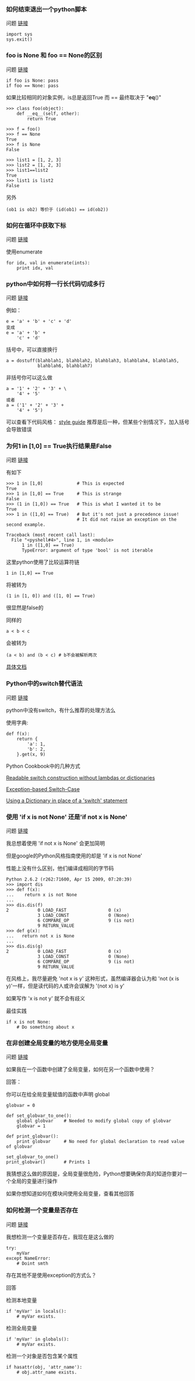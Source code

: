 ### 如何结束退出一个python脚本

问题 [链接](http://stackoverflow.com/questions/73663/terminating-a-python-script)

    import sys
    sys.exit()

### foo is None 和 foo == None的区别

问题 [链接](http://stackoverflow.com/questions/26595/is-there-any-difference-between-foo-is-none-and-foo-none)

    if foo is None: pass
    if foo == None: pass

如果比较相同的对象实例，is总是返回True
而 == 最终取决于 "__eq__()"

    >>> class foo(object):
        def __eq__(self, other):
            return True

    >>> f = foo()
    >>> f == None
    True
    >>> f is None
    False

    >>> list1 = [1, 2, 3]
    >>> list2 = [1, 2, 3]
    >>> list1==list2
    True
    >>> list1 is list2
    False

另外

    (ob1 is ob2) 等价于 (id(ob1) == id(ob2))



### 如何在循环中获取下标

问题 [链接](http://stackoverflow.com/questions/522563/accessing-the-index-in-python-for-loops)

使用enumerate

    for idx, val in enumerate(ints):
        print idx, val

### python中如何将一行长代码切成多行

问题 [链接](http://stackoverflow.com/questions/53162/how-can-i-do-a-line-break-line-continuation-in-python)

例如：

    e = 'a' + 'b' + 'c' + 'd'
    变成
    e = 'a' + 'b' +
        'c' + 'd'

括号中，可以直接换行

    a = dostuff(blahblah1, blahblah2, blahblah3, blahblah4, blahblah5,
                blahblah6, blahblah7)


非括号你可以这么做

    a = '1' + '2' + '3' + \
        '4' + '5'
    或者
    a = ('1' + '2' + '3' +
        '4' + '5')

可以查看下代码风格： [style guide](http://www.python.org/dev/peps/pep-0008/)
推荐是后一种，但某些个别情况下，加入括号会导致错误

### 为何1 in [1,0] == True执行结果是False

问题 [链接](http://stackoverflow.com/questions/9284350/why-does-1-in-1-0-true-evaluate-to-false)

有如下

    >>> 1 in [1,0]             # This is expected
    True
    >>> 1 in [1,0] == True     # This is strange
    False
    >>> (1 in [1,0]) == True   # This is what I wanted it to be
    True
    >>> 1 in ([1,0] == True)   # But it's not just a precedence issue!
                               # It did not raise an exception on the second example.

    Traceback (most recent call last):
      File "<pyshell#4>", line 1, in <module>
          1 in ([1,0] == True)
          TypeError: argument of type 'bool' is not iterable

这里python使用了比较运算符链

    1 in [1,0] == True

将被转为

    (1 in [1, 0]) and ([1, 0] == True)

很显然是false的

同样的

    a < b < c

会被转为

    (a < b) and (b < c) # b不会被解析两次

[具体文档](http://docs.python.org/2/reference/expressions.html#not-in)

### Python中的switch替代语法

问题 [链接](http://stackoverflow.com/questions/60208/replacements-for-switch-statement-in-python)

python中没有switch，有什么推荐的处理方法么

使用字典:

    def f(x):
        return {
            'a': 1,
            'b': 2,
        }.get(x, 9)

Python Cookbook中的几种方式

[Readable switch construction without lambdas or dictionaries](http://code.activestate.com/recipes/410692/)

[Exception-based Switch-Case](http://code.activestate.com/recipes/410695/)

[Using a Dictionary in place of a 'switch' statement](http://code.activestate.com/recipes/181064/)


### 使用 'if x is not None' 还是'if not x is None'

问题 [链接](http://stackoverflow.com/questions/2710940/python-if-x-is-not-none-or-if-not-x-is-none)

我总想着使用 'if not x is None' 会更加简明

但是google的Python风格指南使用的却是 'if x is not None'

性能上没有什么区别，他们编译成相同的字节码

    Python 2.6.2 (r262:71600, Apr 15 2009, 07:20:39)
    >>> import dis
    >>> def f(x):
    ...    return x is not None
    ...
    >>> dis.dis(f)
    2           0 LOAD_FAST                0 (x)
                3 LOAD_CONST               0 (None)
                6 COMPARE_OP               9 (is not)
                9 RETURN_VALUE
    >>> def g(x):
    ...   return not x is None
    ...
    >>> dis.dis(g)
    2           0 LOAD_FAST                0 (x)
                3 LOAD_CONST               0 (None)
                6 COMPARE_OP               9 (is not)
                9 RETURN_VALUE

在风格上，我尽量避免 'not x is y' 这种形式，虽然编译器会认为和 'not (x is y)'一样，但是读代码的人或许会误解为 '(not x) is y'

如果写作 'x is not y' 就不会有歧义

最佳实践

    if x is not None:
        # Do something about x

### 在非创建全局变量的地方使用全局变量

问题 [链接](http://stackoverflow.com/questions/423379/using-global-variables-in-a-function-other-than-the-one-that-created-them)

如果我在一个函数中创建了全局变量，如何在另一个函数中使用？

回答：

你可以在给全局变量赋值的函数中声明 global

    globvar = 0

    def set_globvar_to_one():
        global globvar    # Needed to modify global copy of globvar
        globvar = 1

    def print_globvar():
        print globvar     # No need for global declaration to read value of globvar

    set_globvar_to_one()
    print_globvar()       # Prints 1

我猜想这么做的原因是，全局变量很危险，Python想要确保你真的知道你要对一个全局的变量进行操作

如果你想知道如何在模块间使用全局变量，查看其他回答

### 如何检测一个变量是否存在

问题 [链接](http://stackoverflow.com/questions/843277/how-do-i-check-if-a-variable-exists-in-python)

我想检测一个变量是否存在，我现在是这么做的

    try:
        myVar
    except NameError:
        # Doint smth

存在其他不是使用exception的方式么？

回答


检测本地变量

    if 'myVar' in locals():
        # myVar exists.

检测全局变量

    if 'myVar' in globals():
        # myVar exists.

检测一个对象是否包含某个属性

    if hasattr(obj, 'attr_name'):
        # obj.attr_name exists.
